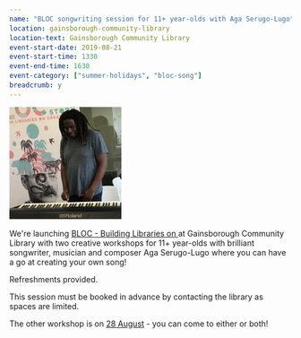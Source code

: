 ```yaml
---
name: "BLOC songwriting session for 11+ year-olds with Aga Serugo-Lugo"
location: gainsborough-community-library
location-text: Gainsborough Community Library
event-start-date: 2019-08-21
event-start-time: 1330
event-end-time: 1630
event-category: ["summer-holidays", "bloc-song"]
breadcrumb: y
---
```


<img src="/images/featured/featured-aga-serugo-lugo-200.jpg" alt="Songwriter, musician and composer Aga Serugo-Lugo playing the keyboard at Ipswich County Library" class="custom-br-50 mw-40 {% include /c/img-float-right.html %}" />

We're launching [BLOC - Building Libraries on ](/bloc/) at Gainsborough Community Library with two creative workshops for 11+ year-olds with brilliant songwriter, musician and composer Aga Serugo-Lugo where you can have a go at creating your own song!

Refreshments provided.

This session must be booked in advance by contacting the library as spaces are limited.

The other workshop is on [28 August](/events/gainsborough-2019-08-28-creative-workshop/) - you can come to either or both!
